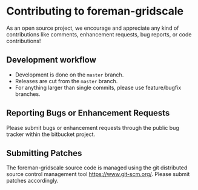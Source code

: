 # Contributing to foreman-gridscale

As an open source project, we encourage and appreciate any kind of contributions like comments,
enhancement requests, bug reports, or code contributions!

## Development workflow

* Development is done on the `master` branch.
* Releases are cut from the `master` branch.
* For anything larger than single commits, please use feature/bugfix branches.

## Reporting Bugs or Enhancement Requests

Please submit bugs or enhancement requests through the public bug tracker within the
bitbucket project.

## Submitting Patches

The foreman-gridscale source code is managed using the git distributed source control 
management tool <https://www.git-scm.org/>. Please submit patches
accordingly.

